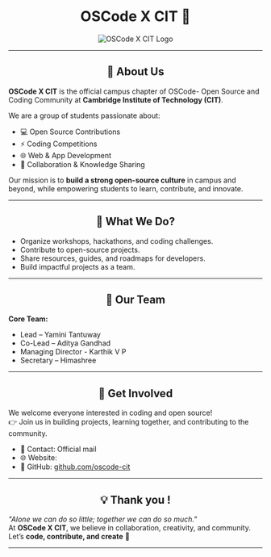 <div align="center">

# OSCode X CIT 🚀

![OSCode X CIT Logo](https://via.placeholder.com/400x150.png?text=OSCode+X+CIT+Logo)  

---
</div>


<div align="center"> 

## 📌 About Us
</div>

**OSCode X CIT** is the official campus chapter of OSCode- Open Source and Coding Community at **Cambridge Institute of Technology (CIT)**. 

We are a group of students passionate about:
- 💻 Open Source Contributions  
- ⚡ Coding Competitions  
- 🌐 Web & App Development  
- 🤝 Collaboration & Knowledge Sharing  

Our mission is to **build a strong open-source culture** in campus and beyond, while empowering students to learn, contribute, and innovate.

---

<div align="center"> 

## 🎯 What We Do?
</div>

- Organize workshops, hackathons, and coding challenges.  
- Contribute to open-source projects.  
- Share resources, guides, and roadmaps for developers.  
- Build impactful projects as a team.  

---
<div align="center"> 

## 👥 Our Team
 </div>

**Core Team:**  
- Lead – Yamini Tantuway  
- Co-Lead – Aditya Gandhad
- Managing Director - Karthik V P
- Secretary – Himashree  
 
---
<div align="center"> 

## 🤝 Get Involved
</div>

We welcome everyone interested in coding and open source!  
👉 Join us in building projects, learning together, and contributing to the community.  

- 📩 Contact: Official mail 
- 🌐 Website: 
- 🐙 GitHub: [github.com/oscode-cit](https://github.com/oscode-cit)  



---
<div align="center"> 

## 💡 Thank you !
</div>

*"Alone we can do so little; together we can do so much."*  
At **OSCode X CIT**, we believe in collaboration, creativity, and community.  
Let’s **code, contribute, and create** 🚀  

---
